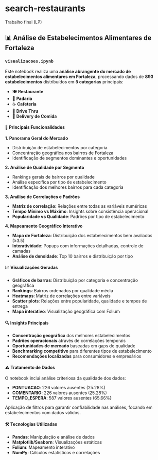 # search-restaurants
Trabalho final (LP)

## 📊 Análise de Estabelecimentos Alimentares de Fortaleza

### `visualizacoes.ipynb`

Este notebook realiza uma **análise abrangente do mercado de estabelecimentos alimentares em Fortaleza**, processando dados de **893 estabelecimentos** distribuídos em **5 categorias** principais:

- 🍽️ **Restaurante**
- 🥖 **Padaria** 
- ☕ **Cafeteria**
- 🚗 **Drive Thru**
- 🛵 **Delivery de Comida**

#### 🎯 Principais Funcionalidades

**1. Panorama Geral do Mercado**
- Distribuição de estabelecimentos por categoria
- Concentração geográfica nos bairros de Fortaleza
- Identificação de segmentos dominantes e oportunidades

**2. Análise de Qualidade por Segmento**
- Rankings gerais de bairros por qualidade
- Análise específica por tipo de estabelecimento
- Identificação dos melhores bairros para cada categoria

**3. Análise de Correlações e Padrões**
- **Matriz de correlação**: Relações entre todas as variáveis numéricas
- **Tempo Mínimo vs Máximo**: Insights sobre consistência operacional
- **Popularidade vs Qualidade**: Padrões por tipo de estabelecimento

**4. Mapeamento Geográfico Interativo**
- **Mapa de Fortaleza**: Distribuição dos estabelecimentos bem avaliados (≥3.5)
- **Interatividade**: Popups com informações detalhadas, controle de camadas
- **Análise de densidade**: Top 10 bairros e distribuição por tipo

#### 📈 Visualizações Geradas

- **Gráficos de barras**: Distribuição por categoria e concentração geográfica
- **Rankings**: Bairros ordenados por qualidade média
- **Heatmaps**: Matriz de correlações entre variáveis
- **Scatter plots**: Relações entre popularidade, qualidade e tempos de entrega
- **Mapa interativo**: Visualização geográfica com Folium

#### 🔍 Insights Principais

- **Concentração geográfica** dos melhores estabelecimentos
- **Padrões operacionais** através de correlações temporais
- **Oportunidades de mercado** baseadas em gaps de qualidade
- **Benchmarking competitivo** para diferentes tipos de estabelecimento
- **Recomendações localizadas** para consumidores e empresários

#### ⚠️ Tratamento de Dados

O notebook inclui análise criteriosa da qualidade dos dados:
- **PONTUACAO**: 226 valores ausentes (25.28%)
- **COMENTARIO**: 226 valores ausentes (25.28%) 
- **TEMPO_ESPERA**: 587 valores ausentes (65.66%)

Aplicação de filtros para garantir confiabilidade nas análises, focando em estabelecimentos com dados válidos.

#### 🛠️ Tecnologias Utilizadas

- **Pandas**: Manipulação e análise de dados
- **Matplotlib/Seaborn**: Visualizações estáticas
- **Folium**: Mapeamento interativo
- **NumPy**: Cálculos estatísticos e correlações
